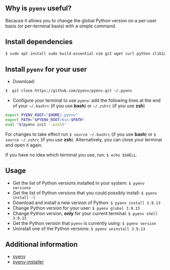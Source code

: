 Why is `pyenv` useful?
----------------------

Because it allows you to change the global Python version on a per-user basis (or per-terminal basis) with a simple command.

Install dependencies
--------------------
```bash
$ sudo apt install sudo build-essential vim git wget curl python zlib1g-dev libbz2-dev libreadline-dev libssl-dev libsqlite3-dev libffi-dev liblzma-dev tk-dev ncurses-dev
```

Install `pyenv` for your user
---------------------------
* Download:
```bash
$  git clone https://github.com/pyenv/pyenv.git ~/.pyenv
```

* Configure your terminal to use `pyenv`: add the following lines at the end of your `~/.bashrc` (if you use **bash**) or `~/.zshrc` (if you use **zsh**) 
```bash
export PYENV_ROOT="$HOME/.pyenv"                                                
export PATH="$PYENV_ROOT/bin:$PATH"                                             
eval "$(pyenv init --path)" 
```
For changes to take effect run `$ source ~/.bashrc` (if you use **bash**) or `$ source ~/.zshrc` (if you use **zsh**). Alternatively, you can close your terminal and open it again.

If you have no idea which terminal you use, run: `$ echo $SHELL`.

Usage
-----
* Get the list of Python versions installed in your system: `$ pyenv versions`
* Get the list of Python versions that you could possibly install: `$ pyenv install -l`
* Download and install a new version of Python: `$ pyenv install 3.9.13`
* Change Python version for your user: `$ pyenv global 3.9.13`
* Change Python version, **only** for your current terminal: `$ pyenv shell 3.9.13`
* Get the Python version that `pyenv` is currently using: `$ pyenv version`
* Uninstall one of the Python versions: `$ pyenv uninstall 3.9.13`

Additional information
----------------------
* [pyenv](https://github.com/pyenv/pyenv)
* [pyenv-installer](https://github.com/pyenv/pyenv-installer)
